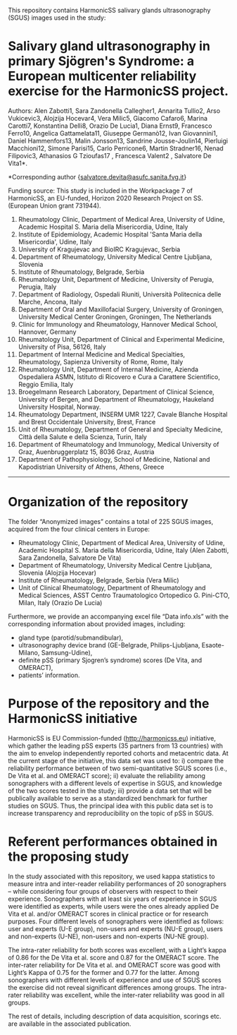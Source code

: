 This repository contains HarmonicSS salivary glands ultrasonography (SGUS) images used in the study: 

# Salivary gland ultrasonography in primary Sjögren's Syndrome: a European multicenter reliability exercise for the HarmonicSS project. 

Authors: Alen Zabotti1, Sara Zandonella Callegher1, Annarita Tullio2, Arso Vukicevic3, Alojzija Hocevar4, Vera Milic5, Giacomo Cafaro6, Marina Carotti7, Konstantina Delli8, Orazio De Lucia1, Diana Ernst9, Francesco Ferro10, Angelica Gattamelata11, Giuseppe Germanò12, Ivan Giovannini1, Daniel Hammenfors13, Malin Jonsson13, Sandrine Jousse-Joulin14, Pierluigi Macchioni12, Simone Parisi15, Carlo Perricone6, Martin Stradner16, Nenad Filipovic3, Athanasios G Tzioufas17  , Francesca Valent2 , Salvatore De Vita1*.   

*Corresponding author {salvatore.devita@asufc.sanita.fvg.it} 

Funding source: This study is included in the Workpackage 7 of  HarmonicSS,  an  EU-funded, Horizon 2020 Research Project on SS. (European Union grant 731944). 

1. Rheumatology Clinic, Department of Medical Area, University of Udine, Academic Hospital S. Maria della Misericordia, Udine, Italy
2. Institute of Epidemiology, Academic Hospital 'Santa Maria della Misericordia', Udine, Italy
3. University of Kragujevac and BioIRC Kragujevac, Serbia 
4. Department of Rheumatology, University Medical Centre Ljubljana, Slovenia
5. Institute of Rheumatology, Belgrade, Serbia
6. Rheumatology Unit, Department of Medicine, University of Perugia, Perugia, Italy
7. Department of Radiology, Ospedali Riuniti, Università Politecnica delle Marche, Ancona, Italy
8. Department of Oral and Maxillofacial Surgery, University of Groningen, University Medical Center Groningen, Groningen, The Netherlands
9. Clinic for Immunology and Rheumatology, Hannover Medical School, Hannover, Germany
10. Rheumatology Unit, Department of Clinical and Experimental Medicine, University of Pisa, 56126, Italy
11. Department of Internal Medicine and Medical Specialties, Rheumatology, Sapienza University of Rome, Rome, Italy
12. Rheumatology Unit, Department of Internal Medicine, Azienda Ospedaliera ASMN, Istituto di Ricovero e Cura a Carattere Scientifico, Reggio Emilia, Italy
13. Broegelmann Research Laboratory, Department of Clinical Science, University of Bergen, and Department of Rheumatology, Haukeland University Hospital, Norway.
14. Rheumatology Department, INSERM UMR 1227, Cavale Blanche Hospital and Brest Occidentale University, Brest, France
15. Unit of Rheumatology, Department of General and Specialty Medicine, Città della Salute e della Scienza, Turin, Italy
16. Department of Rheumatology and Immunology, Medical University of Graz, Auenbruggerplatz 15, 8036 Graz, Austria
17. Department of Pathophysiology, School of Medicine, National and Kapodistrian University of Athens, Athens, Greece

----------------------------------------------------------------------------------------------

# Organization of the repository

The folder “Anonymized images” contains a total of 225 SGUS images, acquired from the four clinical centers in Europe:
- Rheumatology Clinic, Department of Medical Area, University of Udine, Academic Hospital S. Maria della Misericordia, Udine, Italy (Alen Zabotti, Sara Zandonella, Salvatore De Vita)
- Department of Rheumatology, University Medical Centre Ljubljana, Slovenia (Alojzija Hocevar)
- Institute of Rheumatology, Belgrade, Serbia (Vera Milic)
- Unit of Clinical Rheumatology, Department of Rheumatology and Medical Sciences, ASST Centro Traumatologico Ortopedico G. Pini-CTO, Milan, Italy (Orazio De Lucia)

Furthermore, we provide an accompanying excel file “Data info.xls” with the corresponding information about provided images, including:
- gland type (parotid/submandibular), 
- ultrasonography device brand (GE-Belgrade, Philips-Ljubljana, Esaote-Milano, Samsung-Udine), 
- definite pSS (primary Sjogren’s syndrome) scores (De Vita, and OMERACT),
- patients’ information.

# Purpose of the repository and the HarmonicSS initiative

HarmonicSS is EU Commission-funded (http://harmonicss.eu) initiative, which gather the leading pSS experts (35 partners from 13 countries) with the aim to envelop independently reported cohorts and metacentric data. At the current stage of the initiative, this data set was used to: i) compare the reliability performance between of two semi-quantitative SGUS scores (i.e., De Vita et al. and OMERACT score); ii) evaluate the reliability among sonographers with a different levels of expertise in SGUS, and knowledge of the two scores tested in the study; iii) provide a data set that will be publically available to serve as a standardized benchmark for further studies on SGUS. Thus, the principal idea with this public data set is to increase transparency and reproducibility on the topic of pSS in SGUS.

# Referent performances obtained in the proposing study

In the study associated with this repository, we used kappa statistics to measure intra and inter-reader reliability performances of 20 sonographers – while considering four groups of observers with respect to their experience. Sonographers with at least six years of experience in SGUS were identified as experts, while users were the ones already applied De Vita et al. and/or OMERACT scores in clinical practice or for research purposes. Four different levels of sonographers were identified as follows: user and experts (U-E group), non-users and experts (NU-E group), users and non-experts (U-NE), non-users and non-experts (NU-NE group).  
  
The intra-rater reliability for both scores was excellent, with a Light’s kappa of 0.86 for the De Vita et al. score and 0.87 for the OMERACT score. The inter-rater reliability for De Vita et al. and OMERACT score was good with Light’s Kappa of 0.75 for the former and 0.77 for the latter. Among sonographers with different levels of experience and use of SGUS scores the exercise did not reveal significant differences among groups. The intra-rater reliability was excellent, while the inter-rater reliability was good in all groups. 

The rest of details, including description of data acquisition, scorings etc. are available in the associated publication.
